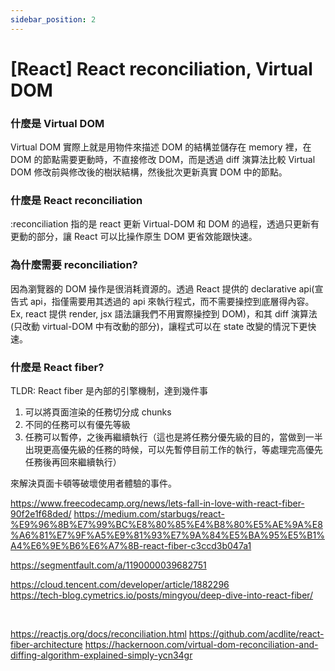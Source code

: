 ```yaml
---
sidebar_position: 2
---
```


# [React] React reconciliation, Virtual DOM

### 什麼是 Virtual DOM

Virtual DOM 實際上就是用物件來描述 DOM 的結構並儲存在 memory 裡，在 DOM 的節點需要更動時，不直接修改 DOM，而是透過 diff 演算法比較 Virtual DOM 修改前與修改後的樹狀結構，然後批次更新真實 DOM 中的節點。

### 什麼是 React reconciliation

:reconciliation 指的是 react 更新 Virtual-DOM 和 DOM 的過程，透過只更新有更動的部分，讓 React 可以比操作原生 DOM 更省效能跟快速。

### 為什麼需要 reconciliation?

因為瀏覽器的 DOM 操作是很消耗資源的。透過 React 提供的 declarative api(宣告式 api，指僅需要用其透過的 api 來執行程式，而不需要操控到底層得內容。Ex, react 提供 render, jsx 語法讓我們不用實際操控到 DOM)，和其 diff 演算法(只改動 virtual-DOM 中有改動的部分)，讓程式可以在 state 改變的情況下更快速。

### 什麼是 React fiber?

TLDR: React fiber 是內部的引擎機制，達到幾件事

1. 可以將頁面渲染的任務切分成 chunks
2. 不同的任務可以有優先等級
3. 任務可以暫停，之後再繼續執行（這也是將任務分優先級的目的，當做到一半出現更高優先級的任務的時候，可以先暫停目前工作的執行，等處理完高優先任務後再回來繼續執行）

來解決頁面卡頓等破壞使用者體驗的事件。

https://www.freecodecamp.org/news/lets-fall-in-love-with-react-fiber-90f2e1f68ded/
https://medium.com/starbugs/react-%E9%96%8B%E7%99%BC%E8%80%85%E4%B8%80%E5%AE%9A%E8%A6%81%E7%9F%A5%E9%81%93%E7%9A%84%E5%BA%95%E5%B1%A4%E6%9E%B6%E6%A7%8B-react-fiber-c3ccd3b047a1
&nbsp;

https://segmentfault.com/a/1190000039682751

https://cloud.tencent.com/developer/article/1882296  
https://tech-blog.cymetrics.io/posts/mingyou/deep-dive-into-react-fiber/

&nbsp;

https://reactjs.org/docs/reconciliation.html
https://github.com/acdlite/react-fiber-architecture
https://hackernoon.com/virtual-dom-reconciliation-and-diffing-algorithm-explained-simply-ycn34gr
